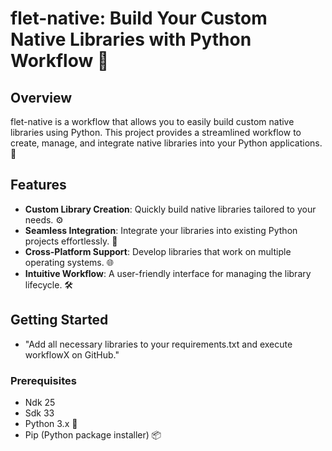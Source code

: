 # flet-native: Build Your Custom Native Libraries with Python Workflow 🚀

## Overview

flet-native is a workflow that allows you to easily build custom native libraries using Python. This project provides a streamlined workflow to create, manage, and integrate native libraries into your Python applications. 🐍

## Features

- **Custom Library Creation**: Quickly build native libraries tailored to your needs. ⚙️
- **Seamless Integration**: Integrate your libraries into existing Python projects effortlessly. 🔗
- **Cross-Platform Support**: Develop libraries that work on multiple operating systems. 🌐
- **Intuitive Workflow**: A user-friendly interface for managing the library lifecycle. 🛠️

## Getting Started
- "Add all necessary libraries to your requirements.txt and execute workflowX on GitHub."
### Prerequisites
- Ndk 25
- Sdk 33
- Python 3.x 🐍
- Pip (Python package installer) 📦

